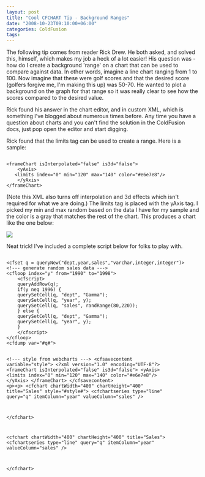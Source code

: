```yaml
---
layout: post
title: "Cool CFCHART Tip - Background Ranges"
date: "2008-10-23T09:10:00+06:00"
categories: ColdFusion 
tags: 
---
```


The following tip comes from reader Rick Drew. He both asked, and solved this, himself, which makes my job a heck of a lot easier! His question was - how do I create a background 'range' on a chart that can be used to compare against data. In other words, imagine a line chart ranging from 1 to 100. Now imagine that these were golf scores and that the desired score (golfers forgive me, I'm making this up) was 50-70. He wanted to plot a background on the graph for that range so it was really clear to see how the scores compared to the desired value.
<!--more-->
Rick found his answer in the chart editor, and in custom XML, which is something I've blogged about numerous times before. Any time you have a question about charts and you can't find the solution in the ColdFusion docs, just pop open the editor and start digging. 
<p>
Rick found that the limits tag can be used to create a range. Here is a sample:
<p>
<code>
&lt;frameChart isInterpolated="false" is3d="false"&gt;
	&lt;yAxis&gt;
   &lt;limits index="0" min="120" max="140" color="#e6e7e8"/&gt;
	&lt;/yAxis&gt;
&lt;/frameChart&gt;
</code>
<p>
(Note this XML also turns off interpolation and 3d effects which isn't required for what we are doing.) The limits tag is placed with the yAxis tag. I picked my min and max random based on the data I have for my sample and the color is a gray that matches the rest of the chart. This produces a chart like the one below:
<p>
<img src="https://static.raymondcamden.com/images/cfjedi/Picture 39.png">
<p>
Neat trick! I've included a complete script below for folks to play with.
<p>
<code>
&lt;cfset q = queryNew("dept,year,sales","varchar,integer,integer")&gt;
&lt;!--- generate random sales data ---&gt;
&lt;cfloop index="y" from="1990" to="1998"&gt;
	&lt;cfscript&gt;
	queryAddRow(q);
	if(y neq 1996) {
	querySetCell(q, "dept", "Gamma");
	querySetCell(q, "year", y);
	querySetCell(q, "sales", randRange(80,220));
	} else {
	querySetCell(q, "dept", "Gamma");
	querySetCell(q, "year", y);
	}
	&lt;/cfscript&gt;
&lt;/cfloop&gt;
&lt;cfdump var="#q#"&gt;

&lt;!--- style from webcharts ---&gt;
&lt;cfsavecontent variable="style"&gt;
&lt;?xml version="1.0" encoding="UTF-8"?&gt;
&lt;frameChart isInterpolated="false" is3d="false"&gt;
	&lt;yAxis&gt;
   &lt;limits index="0" min="120" max="140" color="#e6e7e8"/&gt;
	&lt;/yAxis&gt;
&lt;/frameChart&gt;
&lt;/cfsavecontent&gt;
&lt;p&gt;&lt;p&gt;
&lt;cfchart chartWidth="400" chartHeight="400" title="Sales" style="#style#"&gt;
	&lt;cfchartseries type="line" query="q" itemColumn="year" valueColumn="sales" /&gt;

&lt;/cfchart&gt;

&lt;cfchart chartWidth="400" chartHeight="400" title="Sales"&gt;
	&lt;cfchartseries type="line" query="q" itemColumn="year" valueColumn="sales" /&gt;

&lt;/cfchart&gt;
</code>
